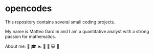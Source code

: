 # opencodes
This repository contains several small coding projects.

My name is Matteo Gardini and I am a quantitative analyst with a strong passion for mathematics. 

About me: :milky_way: :mortar_board: :swimmer: :house_with_garden: :icecream: :computer: :blue_book:
